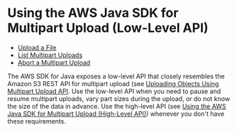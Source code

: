 # Using the AWS Java SDK for Multipart Upload \(Low\-Level API\)<a name="mpListPartsJavaAPI"></a>


+ [Upload a File](llJavaUploadFile.md)
+ [List Multipart Uploads](LLlistMPuploadsJava.md)
+ [Abort a Multipart Upload](LLAbortMPUJava.md)

The AWS SDK for Java exposes a low\-level API that closely resembles the Amazon S3 REST API for multipart upload \(see [Uploading Objects Using Multipart Upload API](uploadobjusingmpu.md)\. Use the low\-level API when you need to pause and resume multipart uploads, vary part sizes during the upload, or do not know the size of the data in advance\. Use the high\-level API \(see [Using the AWS Java SDK for Multipart Upload \(High\-Level API\)](usingHLmpuJava.md)\) whenever you don't have these requirements\.